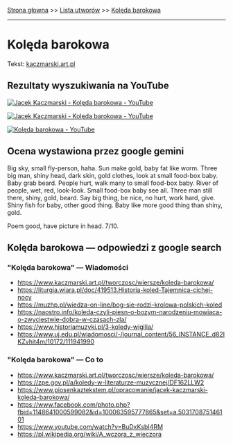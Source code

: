 [Strona głowna](../index.md) >> [Lista utworów](../list.md) >> [Kolęda barokowa](209.md)

---

# Kolęda barokowa

Tekst: [kaczmarski.art.pl](https://www.kaczmarski.art.pl/tworczosc/wiersze/koleda-barokowa/)

## Rezultaty wyszukiwania na YouTube

[![Jacek Kaczmarski - Kolęda barokowa - YouTube](http://img.youtube.com/vi/BuDxKsbI4RM/0.jpg)](https://www.youtube.com/watch?v=BuDxKsbI4RM "Jacek Kaczmarski - Kolęda barokowa - YouTube")

[![Jacek Kaczmarski - Kolęda barokowa - YouTube](http://img.youtube.com/vi/UxPGTgf65sE/0.jpg)](https://www.youtube.com/watch?v=UxPGTgf65sE "Jacek Kaczmarski - Kolęda barokowa - YouTube")

[![Kolęda barokowa - YouTube](http://img.youtube.com/vi/bMGdHxQYWZc/0.jpg)](https://www.youtube.com/watch?v=bMGdHxQYWZc "Kolęda barokowa - YouTube")

## Ocena wystawiona przez google gemini

Big sky, small fly-person, haha. Sun make gold, baby fat like worm. Three big man, shiny head, dark skin, gold clothes, look at small food-box baby. Baby grab beard. People hurt, walk many to small food-box baby. River of people, wet, red, look-look. Small food-box baby see all. Three man still there, shiny, gold, beard. Say big thing, be nice, no hurt, work hard, give. Shiny fish for baby, other good thing. Baby like more good thing than shiny, gold.

Poem good, have picture in head. 7/10.


## Kolęda barokowa — odpowiedzi z google search

### "Kolęda barokowa" — Wiadomości

 - <https://www.kaczmarski.art.pl/tworczosc/wiersze/koleda-barokowa/>
 - <https://liturgia.wiara.pl/doc/419513.Historia-koled-Tajemnica-cichej-nocy>
 - <https://muzhp.pl/wiedza-on-line/bog-sie-rodzi-krolowa-polskich-koled>
 - <https://naostro.info/koleda-czyli-piesn-o-bozym-narodzeniu-mowiaca-o-zwyciestwie-dobra-w-czasach-zla/>
 - <https://www.historiamuzyki.pl/3-koledy-wigilia/>
 - <https://www.uj.edu.pl/wiadomosci/-/journal_content/56_INSTANCE_d82lKZvhit4m/10172/111941990>

### "Kolęda barokowa" — Co to

 - <https://www.kaczmarski.art.pl/tworczosc/wiersze/koleda-barokowa/>
 - <https://zpe.gov.pl/a/koledy-w-literaturze-muzycznej/DF162LLW2>
 - <https://www.piosenkaztekstem.pl/opracowanie/jacek-kaczmarski-koleda-barokowa/>
 - <https://www.facebook.com/photo.php?fbid=1148641000599082&id=100063595777865&set=a.503170875146101>
 - <https://www.youtube.com/watch?v=BuDxKsbI4RM>
 - <https://pl.wikipedia.org/wiki/A_wczora_z_wieczora>

